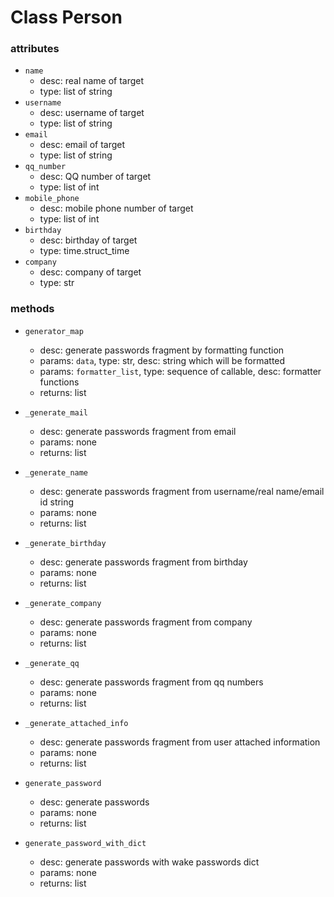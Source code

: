 Class Person
=====

### attributes

+ `name`
    + desc: real name of target
    + type: list of string
+ `username`
    + desc: username of target
    + type: list of string
+ `email`
    + desc: email of target
    + type: list of string
+ `qq_number`
    + desc: QQ number of target
    + type: list of int
+ `mobile_phone`
    + desc: mobile phone number of target
    + type: list of int
+ `birthday`
    + desc: birthday of target
    + type: time.struct\_time
+ `company`
    + desc: company of target
    + type: str


### methods

+ `generator_map`
    + desc: generate passwords fragment by formatting function
    + params: `data`, type: str, desc: string which will be formatted
    + params: `formatter_list`, type: sequence of callable, desc: formatter functions
    + returns: list

+ `_generate_mail`
    + desc: generate passwords fragment from email
    + params: none
    + returns: list

+ `_generate_name`
    + desc: generate passwords fragment from username/real name/email id string
    + params: none
    + returns: list
    
+ `_generate_birthday`
    + desc: generate passwords fragment from birthday
    + params: none
    + returns: list
    
+ `_generate_company`
    + desc: generate passwords fragment from company
    + params: none
    + returns: list
    
+ `_generate_qq`
    + desc: generate passwords fragment from qq numbers
    + params: none
    + returns: list
  
+ `_generate_attached_info`
    + desc: generate passwords fragment from user attached information
    + params: none
    + returns: list
    
+ `generate_password`
    + desc: generate passwords
    + params: none
    + returns: list
    
+ `generate_password_with_dict`
    + desc: generate passwords with wake passwords dict
    + params: none
    + returns: list

